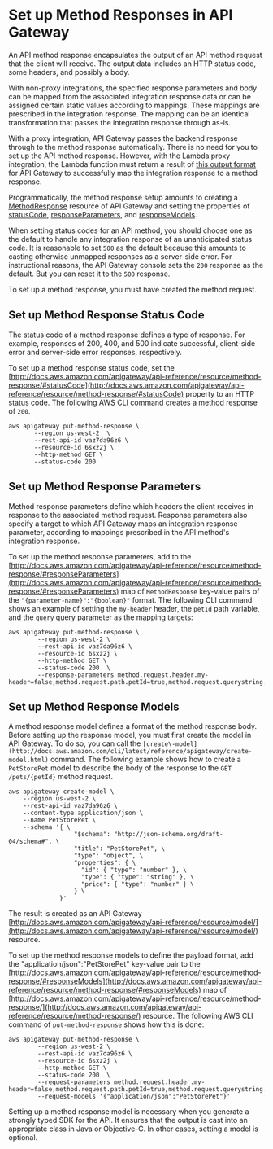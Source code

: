 # Set up Method Responses in API Gateway<a name="api-gateway-method-settings-method-response"></a>

An API method response encapsulates the output of an API method request that the client will receive\. The output data includes an HTTP status code, some headers, and possibly a body\. 

With non\-proxy integrations, the specified response parameters and body can be mapped from the associated integration response data or can be assigned certain static values according to mappings\. These mappings are prescribed in the integration response\. The mapping can be an identical transformation that passes the integration response through as\-is\.

With a proxy integration, API Gateway passes the backend response through to the method response automatically\. There is no need for you to set up the API method response\. However, with the Lambda proxy integration, the Lambda function must return a result of [this output format](set-up-lambda-proxy-integrations.md#api-gateway-simple-proxy-for-lambda-output-format) for API Gateway to successfully map the integration response to a method response\. 

Programmatically, the method response setup amounts to creating a [MethodResponse](http://docs.aws.amazon.com/apigateway/api-reference/resource/method-response/) resource of API Gateway and setting the properties of [statusCode](http://docs.aws.amazon.com/apigateway/api-reference/resource/method-response/#statusCode), [responseParameters](http://docs.aws.amazon.com/apigateway/api-reference/resource/method-response/#responseParameters), and [responseModels](http://docs.aws.amazon.com/apigateway/api-reference/resource/method-response/#responseModels)\. 

When setting status codes for an API method, you should choose one as the default to handle any integration response of an unanticipated status code\. It is reasonable to set `500` as the default because this amounts to casting otherwise unmapped responses as a server\-side error\. For instructional reasons, the API Gateway console sets the `200` response as the default\. But you can reset it to the `500` response\. 

To set up a method response, you must have created the method request\. 

## Set up Method Response Status Code<a name="setup-method-response-status-code"></a>

The status code of a method response defines a type of response\. For example, responses of 200, 400, and 500 indicate successful, client\-side error and server\-side error responses, respectively\. 

To set up a method response status code, set the [http://docs.aws.amazon.com/apigateway/api-reference/resource/method-response/#statusCode](http://docs.aws.amazon.com/apigateway/api-reference/resource/method-response/#statusCode) property to an HTTP status code\. The following AWS CLI command creates a method response of `200`\.

```
aws apigateway put-method-response \
       --region us-west-2  \
       --rest-api-id vaz7da96z6 \ 
       --resource-id 6sxz2j \
       --http-method GET \
       --status-code 200
```

## Set up Method Response Parameters<a name="setup-method-response-parameters"></a>

Method response parameters define which headers the client receives in response to the associated method request\. Response parameters also specify a target to which API Gateway maps an integration response parameter, according to mappings prescribed in the API method's integration response\. 

To set up the method response parameters, add to the [http://docs.aws.amazon.com/apigateway/api-reference/resource/method-response/#responseParameters](http://docs.aws.amazon.com/apigateway/api-reference/resource/method-response/#responseParameters) map of `MethodResponse` key\-value pairs of the `"{parameter-name}":"{boolean}"` format\. The following CLI command shows an example of setting the `my-header` header, the `petId` path variable, and the `query` query parameter as the mapping targets:

```
aws apigateway put-method-response \
        --region us-west-2 \
        --rest-api-id vaz7da96z6 \ 
        --resource-id 6sxz2j \
        --http-method GET \
        --status-code 200  \
        --response-parameters method.request.header.my-header=false,method.request.path.petId=true,method.request.querystring.query=false
```

## Set up Method Response Models<a name="setup-method-response-models"></a>

 A method response model defines a format of the method response body\. Before setting up the response model, you must first create the model in API Gateway\. To do so, you can call the `[create\-model](http://docs.aws.amazon.com/cli/latest/reference/apigateway/create-model.html)` command\. The following example shows how to create a `PetStorePet` model to describe the body of the response to the `GET /pets/{petId}` method request\.

```
aws apigateway create-model \
    --region us-west-2 \
    --rest-api-id vaz7da96z6 \
    --content-type application/json \
    --name PetStorePet \
    --schema '{ \
                  "$schema": "http://json-schema.org/draft-04/schema#", \
                  "title": "PetStorePet", \
                  "type": "object", \
                  "properties": { \
                    "id": { "type": "number" }, \
                    "type": { "type": "string" }, \
                    "price": { "type": "number" } \
                  } \
              }'
```

The result is created as an API Gateway [http://docs.aws.amazon.com/apigateway/api-reference/resource/model/](http://docs.aws.amazon.com/apigateway/api-reference/resource/model/) resource\.

To set up the method response models to define the payload format, add the "application/json":"PetStorePet" key\-value pair to the [http://docs.aws.amazon.com/apigateway/api-reference/resource/method-response/#responseModels](http://docs.aws.amazon.com/apigateway/api-reference/resource/method-response/#responseModels) map of [http://docs.aws.amazon.com/apigateway/api-reference/resource/method-response/](http://docs.aws.amazon.com/apigateway/api-reference/resource/method-response/) resource\. The following AWS CLI command of `put-method-response` shows how this is done: 

```
aws apigateway put-method-response \
        --region us-west-2 \
        --rest-api-id vaz7da96z6 \ 
        --resource-id 6sxz2j \
        --http-method GET \
        --status-code 200  \
        --request-parameters method.request.header.my-header=false,method.request.path.petId=true,method.request.querystring.query=false
        --request-models '{"application/json":"PetStorePet"}'
```

Setting up a method response model is necessary when you generate a strongly typed SDK for the API\. It ensures that the output is cast into an appropriate class in Java or Objective\-C\. In other cases, setting a model is optional\.